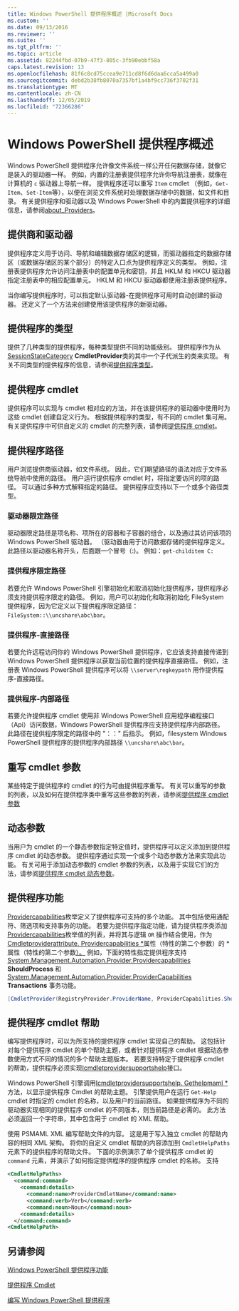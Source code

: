 ```yaml
---
title: Windows PowerShell 提供程序概述 |Microsoft Docs
ms.custom: ''
ms.date: 09/13/2016
ms.reviewer: ''
ms.suite: ''
ms.tgt_pltfrm: ''
ms.topic: article
ms.assetid: 82244fbd-07b9-47f3-805c-3fb90ebbf58a
caps.latest.revision: 13
ms.openlocfilehash: 81f6c8cd75ccea9e711cd8f6d6daa6cca5a499a0
ms.sourcegitcommit: debd2b38fb8070a7357bf1a4bf9cc736f3702f31
ms.translationtype: MT
ms.contentlocale: zh-CN
ms.lasthandoff: 12/05/2019
ms.locfileid: "72366286"
---
```

# <a name="windows-powershell-provider-overview"></a>Windows PowerShell 提供程序概述

Windows PowerShell 提供程序允许像文件系统一样公开任何数据存储，就像它是装入的驱动器一样。 例如，内置的注册表提供程序允许你导航注册表，就像在计算机的 `c` 驱动器上导航一样。 提供程序还可以重写 `Item` cmdlet （例如，`Get-Item`、`Set-Item`等），以便在浏览文件系统时处理数据存储中的数据，如文件和目录。 有关提供程序和驱动器以及 Windows PowerShell 中的内置提供程序的详细信息，请参阅[about_Providers](/powershell/module/microsoft.powershell.core/about/about_providers)。

## <a name="providers-and-drives"></a>提供商和驱动器

提供程序定义用于访问、导航和编辑数据存储区的逻辑，而驱动器指定的数据存储区（或数据存储区的某个部分）的特定入口点为提供程序定义的类型。 例如，注册表提供程序允许访问注册表中的配置单元和密钥，并且 HKLM 和 HKCU 驱动器指定注册表中的相应配置单元。 HKLM 和 HKCU 驱动器都使用注册表提供程序。

当你编写提供程序时，可以指定默认驱动器-在提供程序可用时自动创建的驱动器。 还定义了一个方法来创建使用该提供程序的新驱动器。

## <a name="type-of-providers"></a>提供程序的类型

提供了几种类型的提供程序，每种类型提供不同的功能级别。 提供程序作为从[SessionStateCategory](/dotnet/api/system.management.automation.sessionstatecategory?view=pscore-6.2.0) **CmdletProvider**类的其中一个子代派生的类来实现。 有关不同类型的提供程序的信息，请参阅[提供程序类型](./provider-types.md)。

## <a name="provider-cmdlets"></a>提供程序 cmdlet

提供程序可以实现与 cmdlet 相对应的方法，并在该提供程序的驱动器中使用时为这些 cmdlet 创建自定义行为。 根据提供程序的类型，有不同的 cmdlet 集可用。 有关提供程序中可供自定义的 cmdlet 的完整列表，请参阅[提供程序 cmdlet](./provider-cmdlets.md)。

## <a name="provider-paths"></a>提供程序路径

用户浏览提供商驱动器，如文件系统。 因此，它们期望路径的语法对应于文件系统导航中使用的路径。 用户运行提供程序 cmdlet 时，将指定要访问的项的路径。 可以通过多种方式解释指定的路径。 提供程序应支持以下一个或多个路径类型。

### <a name="drive-qualified-paths"></a>驱动器限定路径

驱动器限定路径是项名称、项所在的容器和子容器的组合，以及通过其访问该项的 Windows PowerShell 驱动器。 （驱动器由用于访问数据存储的提供程序定义。 此路径以驱动器名称开头，后面跟一个冒号（:)。 例如：`get-childitem C:`

### <a name="provider-qualified-paths"></a>提供程序限定路径

若要允许 Windows PowerShell 引擎初始化和取消初始化提供程序，提供程序必须支持提供程序限定的路径。 例如，用户可以初始化和取消初始化 FileSystem 提供程序，因为它定义以下提供程序限定路径： `FileSystem::\\uncshare\abc\bar`。

### <a name="provider-direct-paths"></a>提供程序-直接路径

若要允许远程访问你的 Windows PowerShell 提供程序，它应该支持直接传递到 Windows PowerShell 提供程序以获取当前位置的提供程序直接路径。 例如，注册表 Windows PowerShell 提供程序可以将 `\\server\regkeypath` 用作提供程序-直接路径。

### <a name="provider-internal-paths"></a>提供程序-内部路径

若要允许提供程序 cmdlet 使用非 Windows PowerShell 应用程序编程接口（Api）访问数据，Windows PowerShell 提供程序应支持提供程序内部路径。 此路径在提供程序限定的路径中的 "：：" 后指示。 例如，filesystem Windows PowerShell 提供程序的提供程序内部路径 `\\uncshare\abc\bar`。

## <a name="overriding-cmdlet-parameters"></a>重写 cmdlet 参数

某些特定于提供程序的 cmdlet 的行为可由提供程序重写。 有关可以重写的参数的列表，以及如何在提供程序类中重写这些参数的列表，请参阅[提供程序 cmdlet 参数](./provider-cmdlet-parameters.md)

## <a name="dynamic-parameters"></a>动态参数

当用户为 cmdlet 的一个静态参数指定特定值时，提供程序可以定义添加到提供程序 cmdlet 的动态参数。 提供程序通过实现一个或多个动态参数方法来实现此功能。 有关可用于添加动态参数的 cmdlet 参数的列表，以及用于实现它们的方法，请参阅[提供程序 cmdlet 动态参数](./provider-cmdlet-dynamic-parameters.md)。

## <a name="provider-capabilities"></a>提供程序功能

[Providercapabilities](/dotnet/api/System.Management.Automation.Provider.ProviderCapabilities)枚举定义了提供程序可支持的多个功能。 其中包括使用通配符、筛选项和支持事务的功能。 若要为提供程序指定功能，请为提供程序类添加[Providercapabilities](/dotnet/api/System.Management.Automation.Provider.ProviderCapabilities)枚举值的列表，并将其与逻辑 `OR` 操作结合使用，作为[Cmdletproviderattribute. Providercapabilities *](/dotnet/api/System.Management.Automation.Provider.CmdletProviderAttribute.ProviderCapabilities)属性（特性的第二个参数）的 * 属性（特性的第二个参数[）。](/dotnet/api/System.Management.Automation.Provider.CmdletProviderAttribute) 例如，下面的特性指定提供程序支持 [System.Management.Automation.Provider.Providercapabilities](/dotnet/api/System.Management.Automation.Provider.ProviderCapabilities?view=pscore-6.2.0) **ShouldProcess** 和 [System.Management.Automation.Provider.ProviderCapabilities](/dotnet/api/System.Management.Automation.Provider.ProviderCapabilities?view=pscore-6.2.0) **Transactions** 事务功能。

```csharp
[CmdletProvider(RegistryProvider.ProviderName, ProviderCapabilities.ShouldProcess | ProviderCapabilities.Transactions)]

```

## <a name="provider-cmdlet-help"></a>提供程序 cmdlet 帮助

编写提供程序时，可以为所支持的提供程序 cmdlet 实现自己的帮助。 这包括针对每个提供程序 cmdlet 的单个帮助主题，或者针对提供程序 cmdlet 根据动态参数使用方式不同的情况的多个帮助主题版本。 若要支持特定于提供程序 cmdlet 的帮助，提供程序必须实现[Icmdletprovidersupportshelp](/dotnet/api/System.Management.Automation.Provider.ICmdletProviderSupportsHelp)接口。

Windows PowerShell 引擎调用[Icmdletprovidersupportshelp. Gethelpmaml *](/dotnet/api/System.Management.Automation.Provider.ICmdletProviderSupportsHelp.GetHelpMaml)方法，以显示提供程序 Cmdlet 的帮助主题。 引擎提供用户在运行 `Get-Help` cmdlet 时指定的 cmdlet 的名称，以及用户的当前路径。 如果提供程序为不同的驱动器实现相同的提供程序 cmdlet 的不同版本，则当前路径是必需的。 此方法必须返回一个字符串，其中包含用于 cmdlet 的 XML 帮助。

使用 PSMAML XML 编写帮助文件的内容。 这是用于写入独立 cmdlet 的帮助内容的相同 XML 架构。 将你的自定义 cmdlet 帮助的内容添加到 `CmdletHelpPaths` 元素下的提供程序的帮助文件。 下面的示例演示了单个提供程序 cmdlet 的 `command` 元素，并演示了如何指定提供程序的提供程序 cmdlet 的名称。 支持

```xml
<CmdletHelpPaths>
  <command:command>
    <command:details>
      <command:name>ProviderCmdletName</command:name>
      <command:verb>Verb</command:verb>
      <command:noun>Noun</command:noun>
    <command:details>
  </command:command>
<CmdletHelpPath>
```

## <a name="see-also"></a>另请参阅

[Windows PowerShell 提供程序功能](./provider-types.md)

[提供程序 Cmdlet](./provider-cmdlets.md)

[编写 Windows PowerShell 提供程序](./writing-a-windows-powershell-provider.md)
